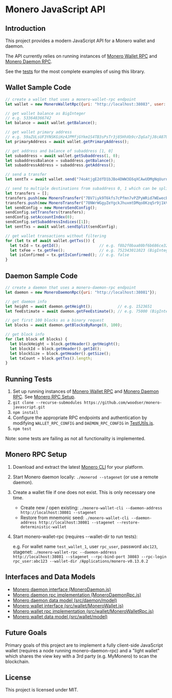 # Monero JavaScript API

## Introduction

This project provides a modern JavaScript API for a Monero wallet and daemon.

The API currently relies on running instances of [Monero Wallet RPC](https://getmonero.org/resources/developer-guides/wallet-rpc.html) and [Monero Daemon RPC](https://getmonero.org/resources/developer-guides/daemon-rpc.html).

See the [tests](tests) for the most complete examples of using this library.

## Wallet Sample Code

```js
// create a wallet that uses a monero-wallet-rpc endpoint
let wallet = new MoneroWalletRpc({uri: "http://localhost:38083", user: "rpc_user", pass: "abc123"});

// get wallet balance as BigInteger
// e.g. 533648366742
let balance = await wallet.getBalance();

// get wallet primary address
// e.g. 59aZULsUF3YNSKGiHz4JPMfjGYkm1S4TB3sPsTr3j85HhXb9crZqGa7jJ8cA87U48kT5wzi2VzGZnN2PKojEwoyaHqtpeZh
let primaryAddress = await wallet.getPrimaryAddress();

// get address and balance of subaddress [1, 0]
let subaddress = await wallet.getSubaddress(1, 0);
let subaddressBalance = subaddress.getBalance();
let subaddressAddress = subaddress.getAddress();

// send a transfer
let sentTx = await wallet.send("74oAtjgE2dfD1bJBo4DWW3E6qXCAwUDMgNqUurnX9b2xUvDTwMwExiXDkZskg7Vct37tRGjzHRqL4gH4H3oag3YyMYJzrNp", new BigInteger(50000));

// send to multiple destinations from subaddress 0, 1 which can be split into multiple transactions
let transfers = [];
transfers.push(new MoneroTransfer("7BV7iyk9T6kfs7cPfmn7vPZPyWRid7WEwecBkkVr8fpw9MmUgXTPtvMKXuuzqKyr2BegWMhEcGGEt5vNkmJEtgnRFUAvf29", new BigInteger(50000)));
transfers.push(new MoneroTransfer("78NWrWGgyZeYgckJhuxmtDMqo8Kzq5r9j1kV8BQXGq5CDnECz2KjQeBDc3KKvdMQmR6TWtfbRaedgbSGmmwr1g8N1rBMdvW", new BigInteger(50000)));
let sendConfig = new MoneroSendConfig();
sendConfig.setTransfers(transfers);
sendConfig.setAccountIndex(0);
sendConfig.setSubaddressIndices([1]);
let sentTxs = await wallet.sendSplit(sendConfig);

// get wallet transactions without filtering
for (let tx of await wallet.getTxs()) {
  let txId = tx.getId();                 // e.g. f8b2f0baa80bf6b686ce32f99ff7bb15a0f198baf7aed478e933ee9a73c69f80
  let txFee = tx.getFee();               // e.g. 752343011023 (BigInteger)
  let isConfirmed = tx.getIsConfirmed(); // e.g. false
}
```

## Daemon Sample Code

```js
// create a daemon that uses a monero-daemon-rpc endpoint
let daemon = new MoneroDaemonRpc({uri: "http://localhost:38081"});

// get daemon info
let height = await daemon.getHeight();           // e.g. 1523651
let feeEstimate = await daemon.getFeeEstimate(); // e.g. 75000 (BigInteger)

// get first 100 blocks as a binary request
let blocks = await daemon.getBlocksByRange(0, 100);

// get block info
for (let block of blocks) {
  let blockHeight = block.getHeader().getHeight();
  let blockId = block.getHeader().getId();
  let blockSize = block.getHeader().getSize();
  let txCount = block.getTxs().length;
}
```

## Running Tests

1. Set up running instances of [Monero Wallet RPC](https://getmonero.org/resources/developer-guides/wallet-rpc.html) and [Monero Daemon RPC](https://getmonero.org/resources/developer-guides/daemon-rpc.html).  See [Monero RPC Setup](#monero-rpc-setup).
2. `git clone --recurse-submodules https://github.com/woodser/monero-javascript.git`
3. `npm install`
4. Configure the appropriate RPC endpoints and authentication by modifying `WALLET_RPC_CONFIG` and `DAEMON_RPC_CONFIG` in [TestUtils.js](tests/TestUtils.js).
5. `npm test`

Note: some tests are failing as not all functionality is implemented.

## Monero RPC Setup

1. Download and extract the latest [Monero CLI](https://getmonero.org/downloads/) for your platform.
2. Start Monero daemon locally: `./monerod --stagenet` (or use a remote daemon).
3. Create a wallet file if one does not exist.  This is only necessary one time.
	- Create new / open existing: `./monero-wallet-cli --daemon-address http://localhost:38081 --stagenet`
	- Restore from mnemonic seed: `./monero-wallet-cli --daemon-address http://localhost:38081 --stagenet --restore-deterministic-wallet`
4. Start monero-wallet-rpc (requires --wallet-dir to run tests):
	
	e.g. For wallet name `test_wallet_1`, user `rpc_user`, password `abc123`, stagenet: `./monero-wallet-rpc --daemon-address http://localhost:38081 --stagenet --rpc-bind-port 38083 --rpc-login rpc_user:abc123 --wallet-dir /Applications/monero-v0.13.0.2`

## Interfaces and Data Models

- [Monero daemon interface (MoneroDaemon.js)](src/daemon/MoneroDaemon.js)
- [Monero daemon rpc implementation (MoneroDaemonRpc.js)](src/daemon/MoneroDaemonRpc.js)
- [Monero daemon data model (src/daemon/model)](src/daemon/model)
- [Monero wallet interface (src/wallet/MoneroWallet.js)](src/wallet/MoneroWallet.js)
- [Monero wallet rpc implementation (src/wallet/MoneroWalletRpc.js)](src/wallet/MoneroWalletRpc.js)
- [Monero wallet data model (src/wallet/model)](src/wallet/model)

## Future Goals

Primary goals of this project are to implement a fully client-side JavaScript wallet (requires a node running monero-daemon-rpc) and a "light wallet" which shares the view key with a 3rd party (e.g. MyMonero) to scan the blockchain.

## License

This project is licensed under MIT.